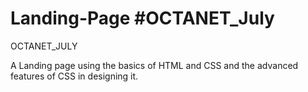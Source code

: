 # Landing-Page #OCTANET_July
OCTANET_JULY

A Landing page using the basics of HTML and CSS and the advanced features of CSS in designing it.
